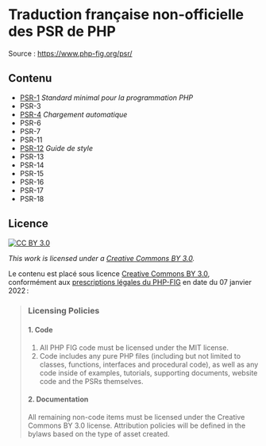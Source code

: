 # Traduction française non-officielle des PSR de PHP

Source : https://www.php-fig.org/psr/

## Contenu

- [PSR-1](./psr/PSR-1.md) _Standard minimal pour la programmation PHP_
- PSR-3
- [PSR-4](./psr/PSR-4.md) _Chargement automatique_
- PSR-6
- PSR-7
- PSR-11
- [PSR-12](./psr/PSR-12.md) _Guide de style_
- PSR-13
- PSR-14
- PSR-15
- PSR-16
- PSR-17
- PSR-18

## Licence

[![CC BY 3.0][cc-by-shield]][cc-by]

_This work is licensed under a [Creative Commons BY 3.0][cc-by]._

[cc-by]: https://creativecommons.org/licenses/by/3.0/fr/legalcode
[cc-by-image]: https://licensebuttons.net/l/by/3.0/fr/88x31.png
[cc-by-shield]: https://img.shields.io/badge/License-CC%20BY%203.0-lightgrey.svg

Le contenu est placé sous licence [Creative Commons BY 3.0](https://creativecommons.org/licenses/by/3.0/fr/), conformément aux [prescriptions légales du PHP-FIG](https://www.php-fig.org/bylaws/licensing-policies/) en date du 07 janvier 2022 :

> ### Licensing Policies
> #### 1. Code
> 1. All PHP FIG code must be licensed under the MIT license.
> 2. Code includes any pure PHP files (including but not limited to classes, functions, interfaces and procedural code), as well as any code inside of examples, tutorials, supporting documents, website code and the PSRs themselves.
> #### 2. Documentation
> All remaining non-code items must be licensed under the Creative Commons BY 3.0 license. Attribution policies will be defined in the bylaws based on the type of asset created.
